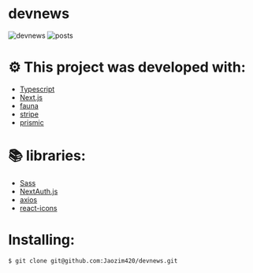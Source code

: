 # devnews
![devnews](https://user-images.githubusercontent.com/102697831/210423076-aade2326-cca1-4cf5-bd8d-e26d747ad8ff.png)
![posts](https://user-images.githubusercontent.com/102697831/210423118-4ed29e4a-416e-44f1-8346-cd3967ffe0f1.png)

# ⚙️ This project was developed with:
- [Typescript](https://www.typescriptlang.org/)
- [Next.js](https://nextjs.org/docs)
- [fauna](https://fauna.com/)
- [stripe](https://stripe.com/)
- [prismic](https://prismic.io/)

# 📚 libraries:
- [Sass](https://sass-lang.com/)
- [NextAuth.js](https://next-auth.js.org/)
- [axios](https://www.npmjs.com/package/axios)
- [react-icons](https://react-icons.github.io/react-icons/)

# Installing:
```bash
$ git clone git@github.com:Jaozim420/devnews.git
```

